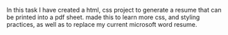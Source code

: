 In this task I have created a html, css project to generate a resume that can be printed into a pdf sheet. made this to learn more css, and styling practices, as well as to replace my current microsoft word resume.